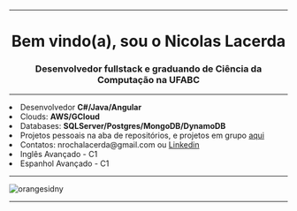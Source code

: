 <hr>
<h1 align="center">Bem vindo(a), sou o Nicolas Lacerda</h1>
<h3 align="center">Desenvolvedor fullstack e graduando de Ciência da Computação na UFABC </h3>
<hr>
  <div align="left">
<li>Desenvolvedor <strong>C#/Java/Angular</strong></li>
<li>Clouds: <strong>AWS/GCloud</strong></li>
<li>Databases: <strong>SQLServer/Postgres/MongoDB/DynamoDB</strong></li>
<li>Projetos pessoais na aba de repositórios, e projetos em grupo <a href="https://github.com/orgs/organizaca0/repositories" target="_blank">aqui</a></li>
<li>Contatos: nrochalacerda@gmail.com ou <a href="https://www.linkedin.com/in/nicolas-rocha-lacerda-b550491b8/">Linkedin</a></li>
<li>Inglês Avançado - C1</li>
<li>Espanhol Avançado - C1</li>
</div>
<hr>
<a>
  <img align="center" src="https://github-readme-streak-stats.herokuapp.com/?user=NRLacerda&" alt="orangesidny" />
</a>
<hr>

